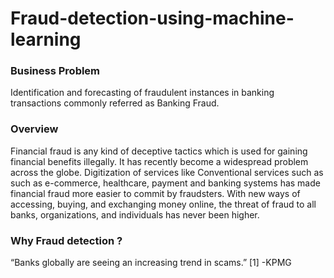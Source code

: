 # Fraud-detection-using-machine-learning
### Business Problem

Identification and forecasting of fraudulent instances in banking transactions commonly referred as Banking Fraud. 

### Overview 

Financial fraud is any kind of deceptive tactics which is used for gaining financial benefits illegally. It has recently become a widespread problem across the globe. Digitization of services like Conventional services such as such as e-commerce, healthcare, payment and banking systems has made financial fraud more easier to commit by fraudsters. With new ways of accessing, buying, and exchanging money online, the threat of fraud to all banks, organizations, and individuals has never been higher.

### Why Fraud detection ?
“Banks globally are seeing an increasing trend in scams.” [1]
								      -KPMG
